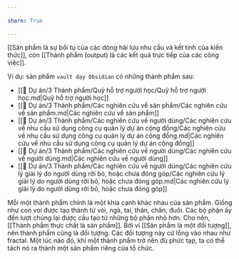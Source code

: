 ---  
share: True  
---  
[[Sản phẩm là sự bồi tụ của các dòng hải lưu nhu cầu và kết tinh của kiến thức]], còn [[Thành phẩm (output) là các kết quả trực tiếp của các công việc]].   
  
Ví dụ: sản phẩm `vault dạy Obsidian` có những thành phẩm sau:  
- [[📐 Dự án/3 Thành phẩm/Quỹ hỗ trợ người học/Quỹ hỗ trợ người học.md|Quỹ hỗ trợ người học]]  
- [[📐 Dự án/3 Thành phẩm/Các nghiên cứu về sản phẩm/Các nghiên cứu về sản phẩm.md|Các nghiên cứu về sản phẩm]]  
- [[📐 Dự án/3 Thành phẩm/Các nghiên cứu về người dùng/Các nghiên cứu về nhu cầu sử dụng công cụ quản lý dự án cộng đồng/Các nghiên cứu về nhu cầu sử dụng công cụ quản lý dự án cộng đồng.md|Các nghiên cứu về nhu cầu sử dụng công cụ quản lý dự án cộng đồng]]  
- [[📐 Dự án/3 Thành phẩm/Các nghiên cứu về người dùng/Các nghiên cứu về người dùng.md|Các nghiên cứu về người dùng]]  
- [[📐 Dự án/3 Thành phẩm/Các nghiên cứu về người dùng/Các nghiên cứu lý giải lý do người dùng rời bỏ, hoặc chưa đóng góp/Các nghiên cứu lý giải lý do người dùng rời bỏ, hoặc chưa đóng góp.md|Các nghiên cứu lý giải lý do người dùng rời bỏ, hoặc chưa đóng góp]]  
  
  
Mỗi một thành phẩm chính là một khía cạnh khác nhau của sản phẩm. Giống như con voi được tạo thành từ vòi, ngà, tai, thân, chân, đuôi. Các bộ phận ấy đến lượt chúng lại được cấu tạo từ những bộ phận nhỏ hơn. Cho nên, [[Thành phẩm thực chất là sản phẩm]]. Bởi vì [[Sản phẩm là một đối tượng]], nên thành phẩm cũng là đối tượng. Các đối tượng này cứ lồng vào nhau như fractal. Một lúc nào đó, khi một thành phẩm trở nên đủ phức tạp, ta có thể tách nó ra thành một sản phẩm riêng của tổ chức.  
